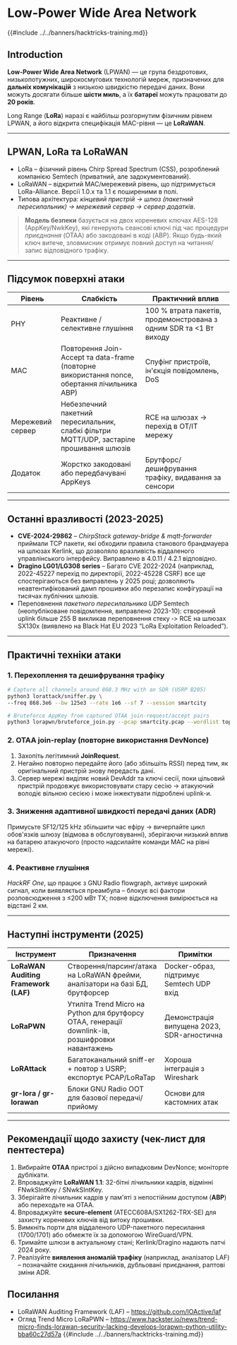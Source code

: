 # Low-Power Wide Area Network

{{#include ../../banners/hacktricks-training.md}}

## Introduction

**Low-Power Wide Area Network** (LPWAN) — це група бездротових, низькопотужних, широкосмугових технологій мереж, призначених для **дальніх комунікацій** з низькою швидкістю передачі даних. Вони можуть досягати більше **шісти миль**, а їх **батареї** можуть працювати до **20 років**.

Long Range (**LoRa**) наразі є найбільш розгорнутим фізичним рівнем LPWAN, а його відкрита специфікація MAC-рівня — це **LoRaWAN**.

---

## LPWAN, LoRa та LoRaWAN

* LoRa – фізичний рівень Chirp Spread Spectrum (CSS), розроблений компанією Semtech (приватний, але задокументований).
* LoRaWAN – відкритий MAC/мережевий рівень, що підтримується LoRa-Alliance. Версії 1.0.x та 1.1 є поширеними в полі.
* Типова архітектура: *кінцевий пристрій → шлюз (пакетний пересилальник) → мережевий сервер → сервер додатків*.

> **Модель безпеки** базується на двох кореневих ключах AES-128 (AppKey/NwkKey), які генерують сеансові ключі під час процедури *приєднання* (OTAA) або закодовані в коді (ABP). Якщо будь-який ключ витече, зловмисник отримує повний доступ на читання/запис відповідного трафіку.

---

## Підсумок поверхні атаки

| Рівень | Слабкість | Практичний вплив |
|-------|----------|------------------|
| PHY | Реактивне / селективне глушіння | 100 % втрата пакетів, продемонстрована з одним SDR та <1 Вт виходу |
| MAC | Повторення Join-Accept та data-frame (повторне використання nonce, обертання лічильника ABP) | Спуфінг пристроїв, ін'єкція повідомлень, DoS |
| Мережевий сервер | Небезпечний пакетний пересилальник, слабкі фільтри MQTT/UDP, застаріле прошивання шлюзів | RCE на шлюзах → перехід в OT/IT мережу |
| Додаток | Жорстко закодовані або передбачувані AppKeys | Брутфорс/дешифрування трафіку, видавання за сенсори |

---

## Останні вразливості (2023-2025)

* **CVE-2024-29862** – *ChirpStack gateway-bridge & mqtt-forwarder* приймали TCP пакети, які обходили правила станового брандмауера на шлюзах Kerlink, що дозволяло вразливість віддаленого управлінського інтерфейсу. Виправлено в 4.0.11 / 4.2.1 відповідно.
* **Dragino LG01/LG308 series** – Багато CVE 2022-2024 (наприклад, 2022-45227 перехід по директорії, 2022-45228 CSRF) все ще спостерігаються без виправлень у 2025 році; дозволяють неавтентифікований дамп прошивки або перезапис конфігурації на тисячах публічних шлюзів.
* Переповнення *пакетного пересилальника UDP* Semtech (неопубліковане повідомлення, виправлено 2023-10): створений uplink більше 255 B викликав переповнення стеку ‑> RCE на шлюзах SX130x (виявлено на Black Hat EU 2023 “LoRa Exploitation Reloaded”).

---

## Практичні техніки атаки

### 1. Перехоплення та дешифрування трафіку
```bash
# Capture all channels around 868.3 MHz with an SDR (USRP B205)
python3 lorattack/sniffer.py \
--freq 868.3e6 --bw 125e3 --rate 1e6 --sf 7 --session smartcity

# Bruteforce AppKey from captured OTAA join-request/accept pairs
python3 lorapwn/bruteforce_join.py --pcap smartcity.pcap --wordlist top1m.txt
```
### 2. OTAA join-replay (повторне використання DevNonce)

1. Захопіть легітимний **JoinRequest**.
2. Негайно повторно передайте його (або збільшіть RSSI) перед тим, як оригінальний пристрій знову передасть дані.
3. Сервер мережі виділяє новий DevAddr та ключі сесії, поки цільовий пристрій продовжує використовувати стару сесію → атакуючий володіє вільною сесією і може інжектувати підроблені uplink-и.

### 3. Зниження адаптивної швидкості передачі даних (ADR)

Примусьте SF12/125 kHz збільшити час ефіру → вичерпайте цикл обов'язків шлюзу (відмова в обслуговуванні), зберігаючи низький вплив на батарею атакуючого (просто надсилайте команди MAC на рівні мережі).

### 4. Реактивне глушіння

*HackRF One*, що працює з GNU Radio flowgraph, активує широкий сигнал, коли виявляється преамбула – блокує всі фактори розповсюдження з ≤200 мВт TX; повне відключення вимірюється на відстані 2 км.

---

## Наступні інструменти (2025)

| Інструмент | Призначення | Примітки |
|------------|-------------|----------|
| **LoRaWAN Auditing Framework (LAF)** | Створення/парсинг/атака на LoRaWAN фрейми, аналізатори на базі БД, брутфорсер | Docker-образ, підтримує Semtech UDP вхід |
| **LoRaPWN** | Утиліта Trend Micro на Python для брутфорсу OTAA, генерації downlink-ів, розшифровки навантажень | Демонстрація випущена 2023, SDR-агностична |
| **LoRAttack** | Багатоканальний sniff-er + повтор з USRP; експортує PCAP/LoRaTap | Хороша інтеграція з Wireshark |
| **gr-lora / gr-lorawan** | Блоки GNU Radio OOT для базової передачі/прийому | Основи для кастомних атак |

---

## Рекомендації щодо захисту (чек-лист для пентестера)

1. Вибирайте **OTAA** пристрої з дійсно випадковим DevNonce; моніторте дублікати.
2. Впроваджуйте **LoRaWAN 1.1**: 32-бітні лічильники кадрів, відмінні FNwkSIntKey / SNwkSIntKey.
3. Зберігайте лічильник кадрів у пам'яті з непостійним доступом (**ABP**) або переходьте на OTAA.
4. Впроваджуйте **secure-element** (ATECC608A/SX1262-TRX-SE) для захисту кореневих ключів від витоку прошивки.
5. Вимкніть порти для віддаленого UDP-пакетного пересилання (1700/1701) або обмежте їх за допомогою WireGuard/VPN.
6. Тримайте шлюзи в актуальному стані; Kerlink/Dragino надають патчі 2024 року.
7. Реалізуйте **виявлення аномалій трафіку** (наприклад, аналізатор LAF) – позначайте скидання лічильників, дубльовані приєднання, раптові зміни ADR.

## Посилання

* LoRaWAN Auditing Framework (LAF) – https://github.com/IOActive/laf
* Огляд Trend Micro LoRaPWN – https://www.hackster.io/news/trend-micro-finds-lorawan-security-lacking-develops-lorapwn-python-utility-bba60c27d57a
{{#include ../../banners/hacktricks-training.md}}
